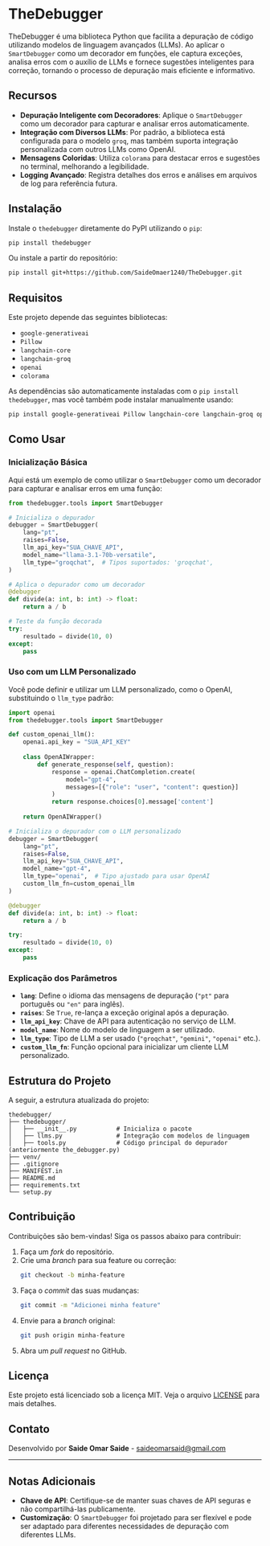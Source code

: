 # TheDebugger

TheDebugger é uma biblioteca Python que facilita a depuração de código utilizando modelos de linguagem avançados (LLMs). Ao aplicar o `SmartDebugger` como um decorador em funções, ele captura exceções, analisa erros com o auxílio de LLMs e fornece sugestões inteligentes para correção, tornando o processo de depuração mais eficiente e informativo.

## Recursos

- **Depuração Inteligente com Decoradores**: Aplique o `SmartDebugger` como um decorador para capturar e analisar erros automaticamente.
- **Integração com Diversos LLMs**: Por padrão, a biblioteca está configurada para o modelo `groq`, mas também suporta integração personalizada com outros LLMs como OpenAI.
- **Mensagens Coloridas**: Utiliza `colorama` para destacar erros e sugestões no terminal, melhorando a legibilidade.
- **Logging Avançado**: Registra detalhes dos erros e análises em arquivos de log para referência futura.

## Instalação

Instale o `thedebugger` diretamente do PyPI utilizando o `pip`:

```bash
pip install thedebugger
```

Ou instale a partir do repositório:

```bash
pip install git+https://github.com/SaideOmaer1240/TheDebugger.git
```

## Requisitos

Este projeto depende das seguintes bibliotecas:

- `google-generativeai`
- `Pillow`
- `langchain-core`
- `langchain-groq`
- `openai`
- `colorama`

As dependências são automaticamente instaladas com o `pip install thedebugger`, mas você também pode instalar manualmente usando:

```bash
pip install google-generativeai Pillow langchain-core langchain-groq openai colorama
```

## Como Usar

### Inicialização Básica

Aqui está um exemplo de como utilizar o `SmartDebugger` como um decorador para capturar e analisar erros em uma função:

```python
from thedebugger.tools import SmartDebugger

# Inicializa o depurador
debugger = SmartDebugger(
    lang="pt",
    raises=False,
    llm_api_key="SUA_CHAVE_API",
    model_name="llama-3.1-70b-versatile",
    llm_type="groqchat",  # Tipos suportados: 'groqchat',
)

# Aplica o depurador como um decorador
@debugger
def divide(a: int, b: int) -> float:
    return a / b

# Teste da função decorada
try:
    resultado = divide(10, 0)
except:
    pass
```

### Uso com um LLM Personalizado

Você pode definir e utilizar um LLM personalizado, como o OpenAI, substituindo o `llm_type` padrão:

```python
import openai
from thedebugger.tools import SmartDebugger

def custom_openai_llm():
    openai.api_key = "SUA_API_KEY"
    
    class OpenAIWrapper:
        def generate_response(self, question):
            response = openai.ChatCompletion.create(
                model="gpt-4",
                messages=[{"role": "user", "content": question}]
            )
            return response.choices[0].message['content']
    
    return OpenAIWrapper()

# Inicializa o depurador com o LLM personalizado
debugger = SmartDebugger(
    lang="pt",
    raises=False,
    llm_api_key="SUA_CHAVE_API",
    model_name="gpt-4",
    llm_type="openai",  # Tipo ajustado para usar OpenAI
    custom_llm_fn=custom_openai_llm
)

@debugger
def divide(a: int, b: int) -> float:
    return a / b

try:
    resultado = divide(10, 0)
except:
    pass
```

### Explicação dos Parâmetros

- **`lang`**: Define o idioma das mensagens de depuração (`"pt"` para português ou `"en"` para inglês).
- **`raises`**: Se `True`, re-lança a exceção original após a depuração.
- **`llm_api_key`**: Chave de API para autenticação no serviço de LLM.
- **`model_name`**: Nome do modelo de linguagem a ser utilizado.
- **`llm_type`**: Tipo de LLM a ser usado (`"groqchat"`, `"gemini"`, `"openai"` etc.).
- **`custom_llm_fn`**: Função opcional para inicializar um cliente LLM personalizado.

## Estrutura do Projeto

A seguir, a estrutura atualizada do projeto:

```
thedebugger/
├── thedebugger/
│   ├── __init__.py           # Inicializa o pacote
│   ├── llms.py               # Integração com modelos de linguagem
│   ├── tools.py              # Código principal do depurador (anteriormente the_debugger.py)
├── venv/
├── .gitignore
├── MANIFEST.in
├── README.md
├── requirements.txt
└── setup.py
```

## Contribuição

Contribuições são bem-vindas! Siga os passos abaixo para contribuir:

1. Faça um _fork_ do repositório.
2. Crie uma _branch_ para sua feature ou correção:
    ```bash
    git checkout -b minha-feature
    ```
3. Faça o _commit_ das suas mudanças:
    ```bash
    git commit -m "Adicionei minha feature"
    ```
4. Envie para a _branch_ original:
    ```bash
    git push origin minha-feature
    ```
5. Abra um _pull request_ no GitHub.

## Licença

Este projeto está licenciado sob a licença MIT. Veja o arquivo [LICENSE](LICENSE) para mais detalhes.

## Contato

Desenvolvido por **Saide Omar Saide** - [saideomarsaid@gmail.com](mailto:saideomarsaid@gmail.com)

---

## Notas Adicionais

- **Chave de API**: Certifique-se de manter suas chaves de API seguras e não compartilhá-las publicamente.
- **Customização**: O `SmartDebugger` foi projetado para ser flexível e pode ser adaptado para diferentes necessidades de depuração com diferentes LLMs.